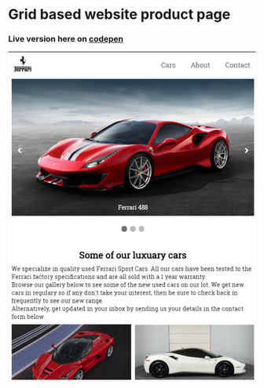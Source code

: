 # Grid based website product page
### Live version here on [codepen](https://codepen.io/balcoder/pen/aapQOr)

![alt screenshot of website](https://github.com/balcoder/product-landing-page/raw/master/ferrari-photos/ferrari-product-page.png)
